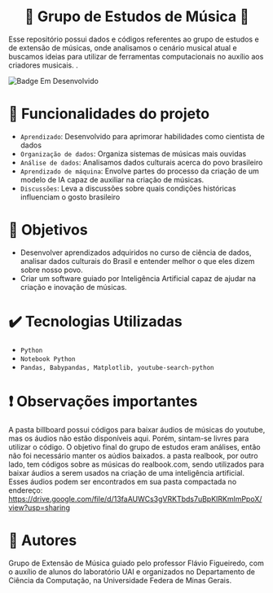 <h1 align="center"> 🎵 Grupo de Estudos de Música 🎵 </h1>

<p>Esse repositório possui dados e códigos referentes ao grupo de estudos e de extensão de músicas, onde analisamos o cenário musical atual e buscamos ideias para utilizar de ferramentas computacionais no auxílio aos criadores musicais. .</p>

 ![Badge Em Desenvolvido](https://img.shields.io/badge/STATUS-EmDesenvolvimento-orange)

# 🔨 Funcionalidades do projeto

- `Aprendizado`: Desenvolvido para aprimorar habilidades como cientista de dados
- `Organização de dados`: Organiza sistemas de músicas mais ouvidas
- `Análise de dados`: Analisamos dados culturais acerca do povo brasileiro
- `Aprendizado de máquina`: Envolve partes do processo da criação de um modelo de IA capaz de auxiliar na criação de músicas. 
- `Discussões`: Leva a discussões sobre quais condições históricas influenciam o gosto brasileiro

# 👀 Objetivos

- Desenvolver aprendizados adquiridos no curso de ciência de dados, analisar dados culturais do Brasil e entender melhor o que eles dizem sobre nosso povo. 
- Criar um software guiado por Inteligência Artificial capaz de ajudar na criação e inovação de músicas.

# ✔️ Tecnologias Utilizadas

- `Python`
- `Notebook Python`
- `Pandas, Babypandas, Matplotlib, youtube-search-python`

# ❗ Observações importantes
A pasta billboard possui códigos para baixar áudios de músicas do youtube, mas os áudios não estão disponíveis aqui. Porém, sintam-se livres para utilizar o código. O objetivo final do grupo de estudos eram análises, então não foi necessário manter os aúdios baixados. a pasta realbook, por outro lado, tem códigos sobre as músicas do realbook.com, sendo utilizados para baixar áudios a serem usados na criação de uma inteligência artificial. Esses áudios podem ser encontrados em sua pasta compactada no endereço: https://drive.google.com/file/d/13faAUWCs3gVRKTbds7uBpKIRKmlmPpoX/view?usp=sharing

# 👩 Autores

Grupo de Extensão de Música guiado pelo professor Flávio Figueiredo, com o auxílio de alunos do laboratório UAI e organizados no Departamento de Ciência da Computação, na Universidade Federa de Minas Gerais.
